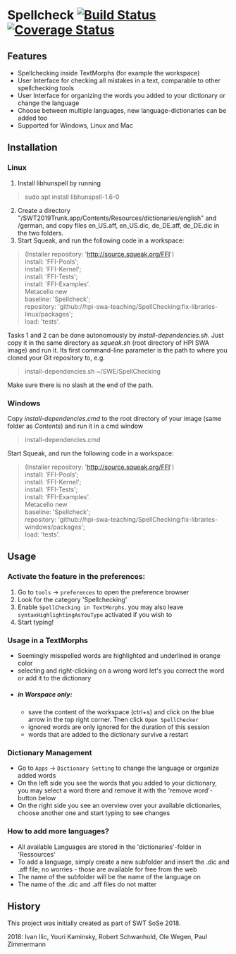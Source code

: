 # Spellcheck [![Build Status](https://travis-ci.org/hpi-swa-teaching/SpellChecking.svg?branch=master)](https://travis-ci.org/hpi-swa-teaching/SpellChecking) [![Coverage Status](https://coveralls.io/repos/github/hpi-swa-teaching/SpellChecking/badge.svg?branch=master)](https://coveralls.io/github/hpi-swa-teaching/SpellChecking?branch=master)

## Features
 - Spellchecking inside TextMorphs (for example the workspace)
 - User Interface for checking all mistakes in a text, comparable to other spellchecking tools
 - User Interface for organizing the words you added to your dictionary or change the language
 - Choose between multiple languages, new language-dictionaries can be added too
 - Supported for Windows, Linux and Mac
## Installation
### Linux
1. Install libhunspell by running
> sudo apt install libhunspell-1.6-0
2. Create a directory "<Your Squeak-Image-Root>/SWT2019Trunk.app/Contents/Resources/dictionaries/english" and /german, and copy files en_US.aff, en_US.dic, de_DE.aff, de_DE.dic in the two folders.
3. Start Squeak, and run the following code in a workspace:
>   (Installer repository: 'http://source.squeak.org/FFI') <br/>
        install: 'FFI-Pools'; <br/>
        install: 'FFI-Kernel'; <br/>
        install: 'FFI-Tests'; <br/>
        install: 'FFI-Examples'. <br/>
    Metacello new <br/>
    baseline: 'Spellcheck';<br/>
    repository: 'github://hpi-swa-teaching/SpellChecking:fix-libraries-linux/packages';<br/>
    load: 'tests'.

Tasks 1 and 2 can be done autonomously by *install-dependencies.sh*. Just copy it in the same directory as *squeak.sh* (root directory of HPI SWA image) and run it. Its first command-line parameter is the path to where you cloned
your Git repository to, e.g.
> install-dependencies.sh ~/SWE/SpellChecking

Make sure there is no slash at the end of the path.

### Windows
Copy *install-dependencies.cmd* to the root directory of your image (same folder as *Contents*) and run it in a cmd window   
> install-dependencies.cmd <path to the root of your cloned Git Repo> <br/>

Start Squeak, and run the following code in a workspace:
>   (Installer repository: 'http://source.squeak.org/FFI') <br/>
        install: 'FFI-Pools'; <br/>
        install: 'FFI-Kernel'; <br/>
        install: 'FFI-Tests'; <br/>
        install: 'FFI-Examples'. <br/>
    Metacello new <br/>
    baseline: 'Spellcheck';<br/>
    repository: 'github://hpi-swa-teaching/SpellChecking:fix-libraries-windows/packages';<br/>
    load: 'tests'.


## Usage

### Activate the feature in the preferences:
1. Go to ```tools``` -> ```preferences``` to open the preference browser
2. Look for the category 'Spellchecking'
3. Enable ```SpellChecking in TextMorphs```. you may also leave ```syntaxHighlightingAsYouType``` activated if you wish to
4. Start typing!

### Usage in a TextMorphs
- Seemingly misspelled words are highlighted and underlined in orange color
- selecting and right-clicking on a wrong word let's you correct the word or add it to the dictionary
- ##### in Worspace only:
   - save the content of the workspace (ctrl+s) and click on the blue arrow in the top right corner. Then click ```Open SpellChecker```
   - ignored words are only ignored for the duration of this session
   - words that are added to the dictionary survive a restart

### Dictionary Management
- Go to ```Apps``` -> ```Dictionary Setting``` to change the language or organize added words
- On the left side you see the words that you added to your dictionary, you may select a word there and remove it with the 'remove word'-button below
- On the right side you see an overview over your available dictionaries, choose another one and start typing to see changes

### How to add more languages?
- All available Languages are stored in the 'dictionaries'-folder in 'Ressources'
- To add a language, simply create a new subfolder and insert the .dic and .aff file; no worries - those are available for free from the web
- The name of the subfolder will be the name of the language on
- The name of the .dic and .aff files do not matter

## History
This project was initially created as part of SWT SoSe 2018.

2018: Ivan Ilic, Youri Kaminsky, Robert Schwanhold, Ole Wegen, Paul Zimmermann
